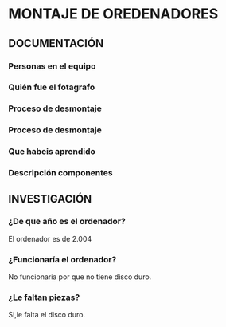 # MONTAJE DE OREDENADORES

## DOCUMENTACIÓN

### Personas en el equipo

### Quién fue el fotagrafo

### Proceso de desmontaje

### Proceso de desmontaje

### Que habeis aprendido

### Descripción componentes

## INVESTIGACIÓN

### ¿De que año es el ordenador?
El ordenador es de 2.004
### ¿Funcionaría el ordenador?
No funcionaria por que no tiene disco duro.
### ¿Le faltan piezas?
Si,le falta el disco duro.
